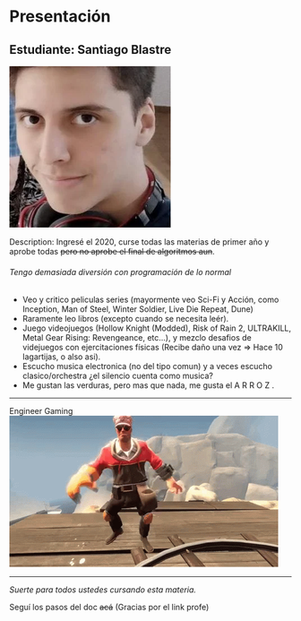 # Presentación

## Estudiante: Santiago Blastre

![mi foto](profilepicture.webp)



Description: Ingresé el 2020, curse todas las materias de primer año y aprobe todas ~~pero no aprobe el final de algoritmos aun~~.

###### Tengo demasiada diversión con programación de lo normal

* Veo y critico peliculas series (mayormente veo Sci-Fi y Acción, como Inception, Man of Steel, Winter Soldier, Live Die Repeat, Dune)
* Raramente leo libros (excepto cuando se necesita leér).
* Juego videojuegos (Hollow Knight (Modded), Risk of Rain 2, ULTRAKILL, Metal Gear Rising: Revengeance, etc...), y mezclo desafios de videjuegos con ejercitaciones físicas (Recibe daño una vez => Hace 10 lagartijas, o also asi).
* Escucho musica electronica (no del tipo comun) y a veces escucho clasico/orchestra ¿el silencio cuenta como musica?
* Me gustan las verduras, pero mas que nada, me gusta el A R R O Z .

--------------------------------
Engineer Gaming
![engineergaming](engineergaming.gif)

--------------------------------

_Suerte para todos ustedes cursando esta materia._

Seguí los pasos del doc ~~acá~~ (Gracias por el link profe)